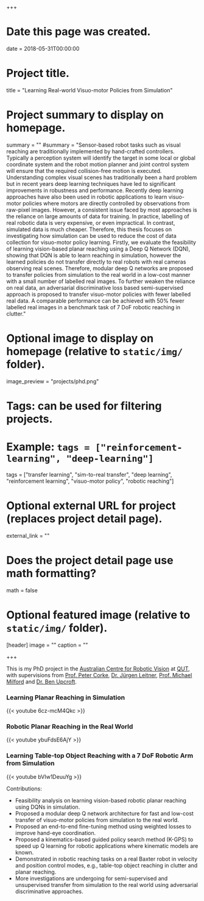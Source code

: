 +++
# Date this page was created.
date = 2018-05-31T00:00:00

# Project title.
title = "Learning Real-world Visuo-motor Policies from Simulation"

# Project summary to display on homepage.
summary = ""
#summary = "Sensor-based robot tasks such as visual reaching are traditionally implemented by hand-crafted controllers. Typically a perception system will identify the target in some local or global coordinate system and the robot motion planner and joint control system will ensure that the required collision-free motion is executed. Understanding complex visual scenes has traditionally been a hard problem but in recent years deep learning techniques have led to significant improvements in robustness and performance. Recently deep learning approaches have also been used in robotic applications to learn visuo-motor policies where motors are directly controlled by observations from raw-pixel images. However, a consistent issue faced by most approaches is the reliance on large amounts of data for training. In practice, labelling of real robotic data is very expensive, or even impractical. In contrast, simulated data is much cheaper. Therefore, this thesis focuses on investigating how simulation can be used to reduce the cost of data collection for visuo-motor policy learning. Firstly, we evaluate the feasibility of learning vision-based planar reaching using a Deep Q Network (DQN), showing that DQN is able to learn reaching in simulation, however the learned policies do not transfer directly to real robots with real cameras observing real scenes. Therefore, modular deep Q networks are proposed to transfer policies from simulation to the real world in a low-cost manner with a small number of labelled real images. To further weaken the reliance on real data, an adversarial discriminative loss based semi-supervised approach is proposed to transfer visuo-motor policies with fewer labelled real data. A comparable performance can be achieved with 50% fewer labelled real images in a benchmark task of 7 DoF robotic reaching in clutter."

# Optional image to display on homepage (relative to `static/img/` folder).
image_preview = "projects/phd.png"

# Tags: can be used for filtering projects.
# Example: `tags = ["reinforcement-learning", "deep-learning"]`
tags = ["transfer learning", "sim-to-real transfer", "deep learning", "reinforcement learning", "visuo-motor policy", "robotic reaching"]

# Optional external URL for project (replaces project detail page).
external_link = ""

# Does the project detail page use math formatting?
math = false

# Optional featured image (relative to `static/img/` folder).
[header]
image = ""
caption = ""

+++

This is my PhD project in the [Australian Centre for Robotic Vision](https://www.roboticvision.org/) at [QUT](https://wiki.qut.edu.au/display/cyphy/Robotics@QUT), with supervisions from [Prof. Peter Corke](https://wiki.qut.edu.au/display/cyphy/Peter+Corke), [Dr. Jürgen Leitner](http://juxi.net/), [Prof. Michael Milford](https://wiki.qut.edu.au/display/cyphy/Michael+Milford) and [Dr. Ben Upcroft](https://www.roboticvision.org/rv_person/ben-upcroft/).

### **Learning Planar Reaching in Simulation**
{{< youtube 6cz-mcM4Qkc >}}

### **Robotic Planar Reaching in the Real World**
{{< youtube ybuFdsE6AjY >}}

### **Learning Table-top Object Reaching with a 7 DoF Robotic Arm from Simulation**
{{< youtube bVIw1DeuuYg >}}

Contributions:

- Feasibility analysis on learning vision-based robotic planar reaching using DQNs in simulation.
- Proposed a modular deep Q network architecture for fast and low-cost transfer of visuo-motor policies from simulation to the real world.
- Proposed an end-to-end fine-tuning method using weighted losses to improve hand-eye coordination.
- Proposed a kinematics-based guided policy search method (K-GPS) to speed up Q learning for robotic applications where kinematic models are known.
- Demonstrated in robotic reaching tasks on a real Baxter robot in velocity and position control modes, e.g., table-top object reaching in clutter and planar reaching.
- More investigations are undergoing for semi-supervised and unsupervised transfer from simulation to the real world using adversarial discriminative approaches.
